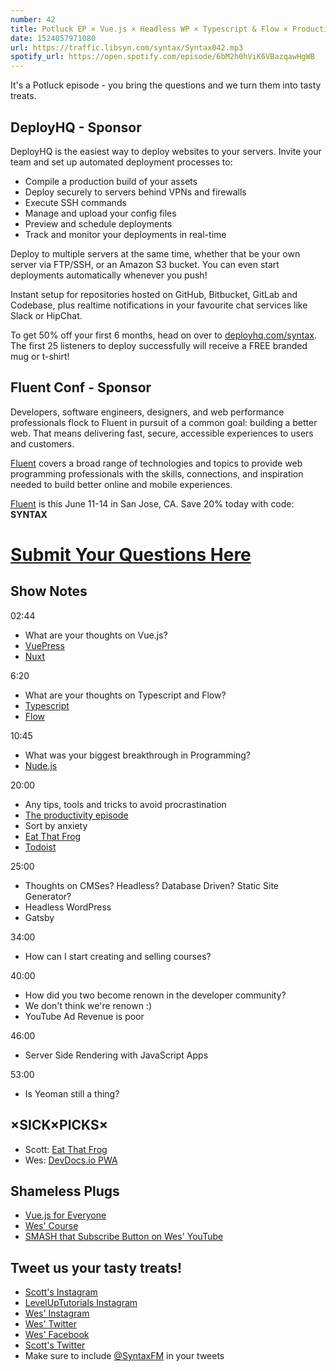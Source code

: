 ```yaml
---
number: 42
title: Potluck EP × Vue.js × Headless WP × Typescript & Flow × Productivity × Server Side Rendering × Yeoman
date: 1524057971080
url: https://traffic.libsyn.com/syntax/Syntax042.mp3
spotify_url: https://open.spotify.com/episode/6bM2h0hViK6VBazqawHgWB
---
```


It's a Potluck episode - you bring the questions and we turn them into tasty treats.

## DeployHQ - Sponsor

DeployHQ is the easiest way to deploy websites to your servers. Invite your team and set up automated deployment processes to:

* Compile a production build of your assets
* Deploy securely to servers behind VPNs and firewalls
* Execute SSH commands
* Manage and upload your config files
* Preview and schedule deployments
* Track and monitor your deployments in real-time

Deploy to multiple servers at the same time, whether that be your own server via FTP/SSH, or an Amazon S3 bucket. You can even start deployments automatically whenever you push!

Instant setup for repositories hosted on GitHub, Bitbucket, GitLab and Codebase, plus realtime notifications in your favourite chat services like Slack or HipChat.

To get 50% off your first 6 months, head on over to [deployhq.com/syntax](https://www.deployhq.com/syntax). The first 25 listeners to deploy successfully will receive a FREE branded mug or t-shirt!

## Fluent Conf - Sponsor

Developers, software engineers, designers, and web performance professionals flock to Fluent in pursuit of a common goal: building a better web. That means delivering fast, secure, accessible experiences to users and customers.

[Fluent](https://conferences.oreilly.com/fluent/fl-ca) covers a broad range of technologies and topics to provide web programming professionals with the skills, connections, and inspiration needed to build better online and mobile experiences.

[Fluent](https://conferences.oreilly.com/fluent/fl-ca) is this June 11-14 in San Jose, CA. Save 20% today with code: **SYNTAX**


# [Submit Your Questions Here](https://docs.google.com/forms/d/e/1FAIpQLSfQlAo1wXHiJMySdU-h8QMtfoz92aMS9eycEHXB6eRCLh8KHA/viewform)

## Show Notes

02:44

* What are your thoughts on Vue.js?
* [VuePress](https://vuepress.vuejs.org/)
* [Nuxt](https://nuxtjs.org/)

6:20

* What are your thoughts on Typescript and Flow?
* [Typescript](https://www.typescriptlang.org/)
* [Flow](https://flow.org/)

10:45

* What was your biggest breakthrough in Programming?
* [Nude.js](https://github.com/pa7/nude.js/)


20:00

* Any tips, tools and tricks to avoid procrastination
* [The productivity episode](https://syntax.fm/show/011/our-favourite-productivity-hacks)
* Sort by anxiety
* [Eat That Frog](https://amzn.to/2HajbS0)
* [Todoist](https://en.todoist.com/)

25:00

* Thoughts on CMSes? Headless? Database Driven? Static Site Generator?
* Headless WordPress
* Gatsby

34:00

* How can I start creating and selling courses?


40:00

* How did you two become renown in the developer community?
* We don't think we're renown :)
* YouTube Ad Revenue is poor

46:00

* Server Side Rendering with JavaScript Apps

53:00

* Is Yeoman still a thing?

## ×SICK×PICKS×

* Scott: [Eat That Frog](https://amzn.to/2HajbS0)
* Wes: [DevDocs.io PWA](https://devdocs.io)

## Shameless Plugs

* [Vue.js for Everyone](https://LevelUpTutorials.com/store)
* [Wes' Course](https://wesbos.com/courses)
* [SMASH that Subscribe Button on Wes' YouTube](https://www.youtube.com/wesbos)

## Tweet us your tasty treats!

* [Scott's Instagram](https://www.instagram.com/stolinski/)
* [LevelUpTutorials Instagram](https://www.instagram.com/LevelUpTutorials/)
* [Wes' Instagram](https://www.instagram.com/wesbos/)
* [Wes' Twitter](https://twitter.com/wesbos)
* [Wes' Facebook](https://www.facebook.com/wesbos.developer)
* [Scott's Twitter](https://twitter.com/stolinski)
* Make sure to include [@SyntaxFM](https://twitter.com/SyntaxFM) in your tweets
